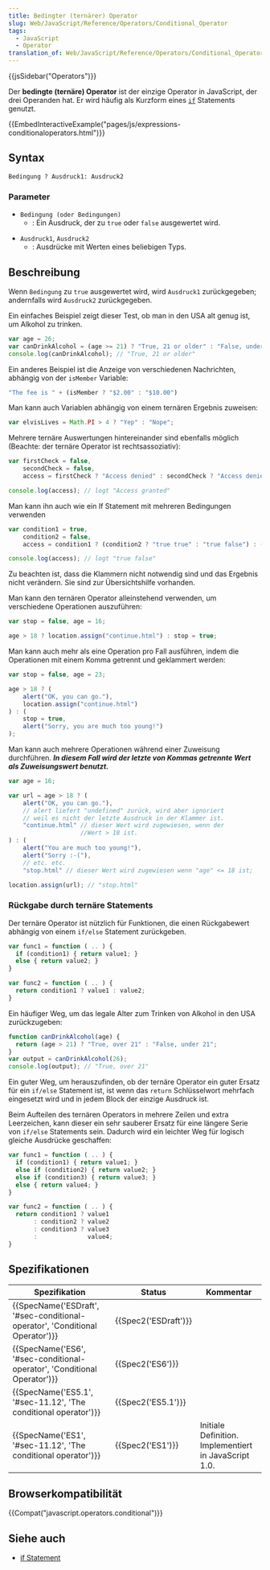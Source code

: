 ```yaml
---
title: Bedingter (ternärer) Operator
slug: Web/JavaScript/Reference/Operators/Conditional_Operator
tags:
  - JavaScript
  - Operator
translation_of: Web/JavaScript/Reference/Operators/Conditional_Operator
---
```

{{jsSidebar("Operators")}}

Der **bedingte (ternäre) Operator** ist der einzige Operator in JavaScript, der drei Operanden hat. Er wird häufig als Kurzform eines [`if`](/de/docs/Web/JavaScript/Reference/Statements/if...else) Statements genutzt.

{{EmbedInteractiveExample("pages/js/expressions-conditionaloperators.html")}}

## Syntax

    Bedingung ? Ausdruck1: Ausdruck2

### Parameter

- `Bedingung (oder Bedingungen)`
  - : Ein Ausdruck, der zu `true` oder `false` ausgewertet wird.

<!---->

- `Ausdruck1`, `Ausdruck2`
  - : Ausdrücke mit Werten eines beliebigen Typs.

## Beschreibung

Wenn `Bedingung` zu `true` ausgewertet wird, wird `Ausdruck1` zurückgegeben; andernfalls wird `Ausdruck2` zurückgegeben.

Ein einfaches Beispiel zeigt dieser Test, ob man in den USA alt genug ist, um Alkohol zu trinken.

```js
var age = 26;
var canDrinkAlcohol = (age >= 21) ? "True, 21 or older" : "False, under 21";
console.log(canDrinkAlcohol); // "True, 21 or older"
```

Ein anderes Beispiel ist die Anzeige von verschiedenen Nachrichten, abhängig von der `isMember` Variable:

```js
"The fee is " + (isMember ? "$2.00" : "$10.00")
```

Man kann auch Variablen abhängig von einem ternären Ergebnis zuweisen:

```js
var elvisLives = Math.PI > 4 ? "Yep" : "Nope";
```

Mehrere ternäre Auswertungen hintereinander sind ebenfalls möglich (Beachte: der ternäre Operator ist rechtsassoziativ):

```js
var firstCheck = false,
    secondCheck = false,
    access = firstCheck ? "Access denied" : secondCheck ? "Access denied" : "Access granted";

console.log(access); // logt "Access granted"
```

Man kann ihn auch wie ein If Statement mit mehreren Bedingungen verwenden

```js
var condition1 = true,
    condition2 = false,
    access = condition1 ? (condition2 ? "true true" : "true false") : (condition2 ? "false true" : "false false");

console.log(access); // logt "true false"
```

Zu beachten ist, dass die Klammern nicht notwendig sind und das Ergebnis nicht verändern. Sie sind zur Übersichtshilfe vorhanden.

Man kann den ternären Operator alleinstehend verwenden, um verschiedene Operationen auszuführen:

```js
var stop = false, age = 16;

age > 18 ? location.assign("continue.html") : stop = true;
```

Man kann auch mehr als eine Operation pro Fall ausführen, indem die Operationen mit einem Komma getrennt und geklammert werden:

```js
var stop = false, age = 23;

age > 18 ? (
    alert("OK, you can go."),
    location.assign("continue.html")
) : (
    stop = true,
    alert("Sorry, you are much too young!")
);
```

Man kann auch mehrere Operationen während einer Zuweisung durchführen. _**In diesem Fall wird der letzte von Kommas getrennte Wert als Zuweisungswert benutzt.**_

```js
var age = 16;

var url = age > 18 ? (
    alert("OK, you can go."),
    // alert liefert "undefined" zurück, wird aber ignoriert
    // weil es nicht der letzte Ausdruck in der Klammer ist.
    "continue.html" // dieser Wert wird zugewiesen, wenn der
                    //Wert > 18 ist.
) : (
    alert("You are much too young!"),
    alert("Sorry :-("),
    // etc. etc.
    "stop.html" // dieser Wert wird zugewiesen wenn "age" <= 18 ist;

location.assign(url); // "stop.html"
```

### Rückgabe durch ternäre Statements

Der ternäre Operator ist nützlich für Funktionen, die einen Rückgabewert abhängig von einem `if/else` Statement zurückgeben.

```js
var func1 = function ( .. ) {
  if (condition1) { return value1; }
  else { return value2; }
}

var func2 = function ( .. ) {
  return condition1 ? value1 : value2;
}
```

Ein häufiger Weg, um das legale Alter zum Trinken von Alkohol in den USA zurückzugeben:

```js
function canDrinkAlcohol(age) {
  return (age > 21) ? "True, over 21" : "False, under 21";
}
var output = canDrinkAlcohol(26);
console.log(output); // "True, over 21"
```

Ein guter Weg, um herauszufinden, ob der ternäre Operator ein guter Ersatz für ein `if/else` Statement ist, ist wenn das `return` Schlüsselwort mehrfach eingesetzt wird und in jedem Block der einzige Ausdruck ist.

Beim Aufteilen des ternären Operators in mehrere Zeilen und extra Leerzeichen, kann dieser ein sehr sauberer Ersatz für eine längere Serie von `if/else` Statements sein. Dadurch wird ein leichter Weg für logisch gleiche Ausdrücke geschaffen:

```js
var func1 = function ( .. ) {
  if (condition1) { return value1; }
  else if (condition2) { return value2; }
  else if (condition3) { return value3; }
  else { return value4; }
}

var func2 = function ( .. ) {
  return condition1 ? value1
       : condition2 ? value2
       : condition3 ? value3
       :              value4;
}
```

## Spezifikationen

| Spezifikation                                                                                        | Status                       | Kommentar                                             |
| ---------------------------------------------------------------------------------------------------- | ---------------------------- | ----------------------------------------------------- |
| {{SpecName('ESDraft', '#sec-conditional-operator', 'Conditional Operator')}} | {{Spec2('ESDraft')}} |                                                       |
| {{SpecName('ES6', '#sec-conditional-operator', 'Conditional Operator')}}     | {{Spec2('ES6')}}         |                                                       |
| {{SpecName('ES5.1', '#sec-11.12', 'The conditional operator')}}                 | {{Spec2('ES5.1')}}     |                                                       |
| {{SpecName('ES1', '#sec-11.12', 'The conditional operator')}}                     | {{Spec2('ES1')}}         | Initiale Definition. Implementiert in JavaScript 1.0. |

## Browserkompatibilität

{{Compat("javascript.operators.conditional")}}

## Siehe auch

- [if Statement](/de/docs/Web/JavaScript/Reference/Statements/if...else)
